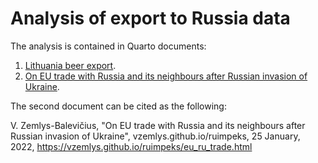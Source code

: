 # Analysis of export to Russia data

The analysis is contained in Quarto documents: 
1. [Lithuania beer export](https://vzemlys.github.io/ruimpeks/ruimpeks.html).
2. [On EU trade with Russia and its neighbours after Russian invasion of Ukraine](https://vzemlys.github.io/ruimpeks/eu_ru_trade.html).

The second document can be cited as the following:

V. Zemlys-Balevičius, "On EU trade with Russia and its neighbours after Russian invasion of Ukraine", vzemlys.github.io/ruimpeks, 25 January, 2022, https://vzemlys.github.io/ruimpeks/eu_ru_trade.html
